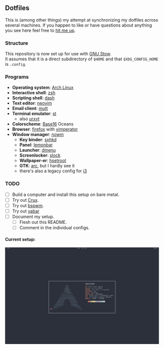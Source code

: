## Dotfiles

This is (among other things) my attempt at synchronizing my dotfiles across
several machines. If you happen to like or have questions about anything you
see here feel free to [hit me up](mailto:ehernandez@email.wm.edu).

### Structure

This repository is now set up for use with [GNU Stow]().  
It assumes that it is a direct subdirectory of `$HOME` and that `$XDG_CONFIG_HOME` is `.config`.

### Programs

- **Operating system**: [Arch Linux](http://archlinux.org)
- **Interactive shell**: [zsh](http://zsh.sourceforge.net/)
- **Scripting shell**: [dash](https://wiki.archlinux.org/index.php/Dash)
- **Text editor**: [neovim](http://neovim.io)
- **Email client**: [mutt](http://www.mutt.org/)
- **Terminal emulator**: [st](http://st.suckless.org)
	- also [urxvt](http://software.schmorp.de/pkg/rxvt-unicode.html)
- **Colorscheme**: [Base16](https://github.com/chriskempson/base16) Oceans
- **Browser**: [firefox](https://www.mozilla.org/firefox/) with [vimperator](http://www.vimperator.org/)
- **Window manager**: [nowm](http://github.com/syntactician/nowm)
	- **Key binder**: [sxhkd](https://github.com/baskerville/sxhkd)
	- **Panel**: [lemonbar](https://github.com/LemonBoy/bar)
	- **Launcher**: [dmenu](https://dmenu.suckless.org)
	- **Screenlocker**: [slock](https://tools.suckless.org/slock)
	- **Wallpaper-er**: [hsetroot](https://slackbuilds.org/repository/13.37/desktop/hsetroot/)
	- **GTK**: [arc](https://github.com/horst3180/arc-theme), but I hardly see it
	- there's also a legacy config for [i3](https://i3wm.org/)

### TODO

- [ ] Build a computer and install this setup on bare metal.
- [ ] Try out [Crux](http://crux.nu).
- [ ] Try out [bspwm](https://github.com/baskerville/bspwm).
- [ ] Try out [yabar](https://github.com/geommer/yabar)
- [ ] Document my setup.
	- [ ] Flesh out this README.
	- [ ] Comment in the individual configs.

#### Current setup:
![nowm on Arch](screen.png)
